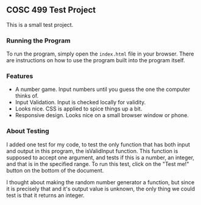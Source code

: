 ## COSC 499 Test Project

This is a small test project.

### Running the Program
To run the program, simply open the `index.html` file in your browser.
There are instructions on how to use the program built into the program itself.

### Features
* A number game. Input numbers until you guess the one the computer thinks of.
* Input Validation. Input is checked locally for validity.
* Looks nice. CSS is applied to spice things up a bit.
* Responsive design. Looks nice on a small browser window or phone.

### About Testing
I added one test for my code, to test the only function that has both input and output in this program, the isValidInput function.
This function is supposed to accept one argument, and tests if this is a number, an integer, and that is in the specified range.
To run this test, click on the "Test me!" button on the bottom of the document.

I thought about making the random number generator a function, but since it is precisely that and it's output value is unknown, the only thing we could test is that it returns an integer.
